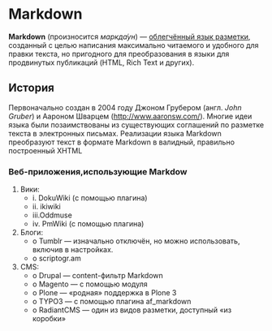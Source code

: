 # Markdown
**Markdown** (произносится *маркда́ун*) — [облегчённый язык разметки](https://ru.wikipedia.org/wiki/%D0%AF%D0%B7%D1%8B%D0%BA_%D1%80%D0%B0%D0%B7%D0%BC%D0%B5%D1%82%D0%BA%D0%B8#Облегчённые_языки_разметки), созданный с целью написания максимально читаемого и удобного для правки текста, но пригодного для преобразования в языки для продвинутых публикаций (HTML, Rich Text и других).
## История
Первоначально создан в 2004 году Джоном Грубером (англ. *John Gruber*) и Аароном Шварцем (http://www.aaronsw.com/). Многие идеи языка были позаимствованы из существующих соглашений по разметке текста в электронных письмах. Реализации языка Markdown преобразуют текст в формате Markdown в валидный, правильно построенный XHTML
### Веб-приложения,использующие Markdow
1. Вики:
    + i. DokuWiki (с помощью плагина)
    + ii. ikiwiki
    + iii.Oddmuse
    + iv. PmWiki (с помощью плагина)
2. Блоги:
    - o Tumblr — изначально отключён, но можно использовать, включив в
     настройках.
    - o scriptogr.am
3. CMS:
    - o Drupal — content-фильтр Markdown
    - o Magento — с помощью модуля
    - o Plone — «родная» поддержка в Plone 3
    - o TYPO3 — с помощью плагина af_markdown
    - o RadiantCMS — один из видов разметки, доступный «из коробки»
